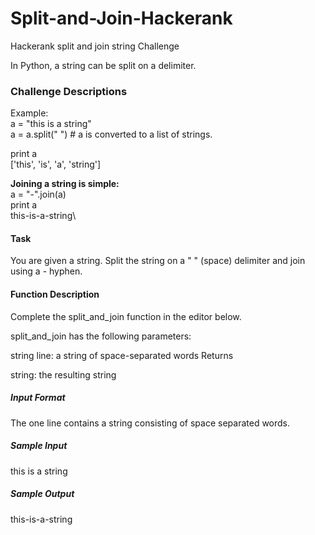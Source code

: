 # Split-and-Join-Hackerank
Hackerank split and join string Challenge

In Python, a string can be split on a delimiter.

### Challenge Descriptions
Example:\
 a = "this is a string"\
 a = a.split(" ") # a is converted to a list of strings.
 
 print a\
['this', 'is', 'a', 'string']

**Joining a string is simple:**\
 a = "-".join(a)\
 print a\
this-is-a-string\ 
#### Task
You are given a string. Split the string on a " " (space) delimiter and join using a - hyphen.

#### Function Description

Complete the split_and_join function in the editor below.

split_and_join has the following parameters:

string line: a string of space-separated words
Returns

string: the resulting string
##### Input Format
The one line contains a string consisting of space separated words.

##### Sample Input

this is a string   
##### Sample Output

this-is-a-string
